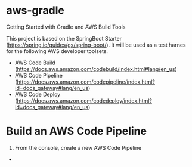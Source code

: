 # aws-gradle
Getting Started with Gradle and AWS Build Tools

This project is based on the SpringBoot Starter (https://spring.io/guides/gs/spring-boot/). It will be used as a test harnes for the following AWS developer toolsets.

- AWS Code Build (https://docs.aws.amazon.com/codebuild/index.html#lang/en_us)
- AWS Code Pipeline (https://docs.aws.amazon.com/codepipeline/index.html?id=docs_gateway#lang/en_us)
- AWS Code Deploy (https://docs.aws.amazon.com/codedeploy/index.html?id=docs_gateway#lang/en_us)


# Build an AWS Code Pipeline
 1. From the console, create a new AWS Code Pipeline
 - 